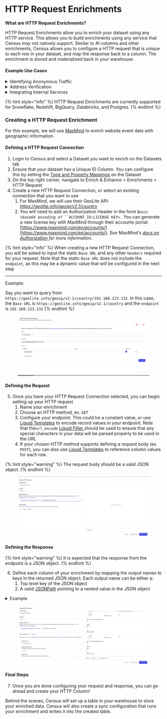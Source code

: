 # HTTP Request Enrichments

**What are HTTP Request Enrichments?**&#x20;

HTTP Request Enrichments allow you to enrich your dataset using any HTTP service. This allows you to build enrichments using any service that Census may not natively support. Similar to AI columns and other enrichments, Census allows you to configure a HTTP request that is unique to each row in your dataset, and map the response back to a column. The enrichment is stored and materialized back in your warehouse.

#### Example Use Cases

<details>

<summary>Identifying Anonymous Traffic</summary>

Generating insights from anonymous usage is one of the most common requests a data team will receive from marketing. Connect to a service like [MaxMind](https://www.maxmind.com/en/geoip-api-web-services) which takes browser event information such as IP address and provides geographic information so you can determine where in the world traffic is coming from.

</details>

<details>

<summary>Address Verification</summary>

Using invalid data to run campaigns is like lighting money on fire. Taking the time to verify that addresses, both email and physical, are valid _before_ running campaigns can save a lot of money and increase ROAS as a result. Doing that _once_ in your source of truth is the most efficient approach. Now any of your downstream deduping (ER benefits here!), segments, campaigns, and syncs to destination services can rely on having the most accurate and standardized address verification. Even the [US Postal Service offers an API](https://developer.usps.com/apis) for this.

</details>

<details>

<summary>Integrating Internal Services</summary>

HTTP Enrichment isn't limited to working with public data provider companies. You can enrich from any JSON API endpoint, which means you can also use private APIs your company already offers. For companies with existing APIs to support their existing apps or microservice architecture, you can now easily integrate API data into your data warehouse ondemand without relying on a separate ETL process. Use this to connect to an internal API that returns live inventory availability or connect to your proprietary recommendation algorithm to connect product recommendations for retention campaigns.

</details>

{% hint style="info" %}
HTTP Request Enrichments are currently supported for Snowflake, Redshift, BigQuery, Databricks, and Postgres.
{% endhint %}

### Creating a HTTP Request Enrichment

For this example, we will use [MaxMind](https://www.maxmind.com/en/geoip-api-web-services) to enrich website event data with geographic information.&#x20;

#### Defining a HTTP Request Connection

1. Login to Census and select a Dataset you want to enrich on the Datasets tab
2. Ensure that your dataset has a Unique ID Column. You can configure this by setting the [Type and Property Mappings](../core-concepts/core-concepts-1.md) on the Dataset
3. On the top right corner, navigate to Enrich & Enhance > Enrichments > HTTP Request
4. Create a new HTTP Request Connection, or select an existing connection that you want to use
   1. For MaxMind, we will use their GeoLite API: _https://geolite.info/geoip/v2.1/country_
   2. You will need to add an Authorization Header in the form `Basic <`_`base64 encoding of`_` ``ACCOUNT_ID:LICENSE KEY>.` You can generate a new license key with MaxMind through their accounts portal: [https://www.maxmind.com/en/accounts/](https://www.maxmind.com/en/accounts/). _See MaxMind's_ [_docs on Authorization_](https://dev.maxmind.com/geoip/docs/web-services/requests/#authorization-and-security) _for more information._

{% hint style="info" %}
When creating a new HTTP Request Connection, you will be asked to input the static `Base URL`  and any other `Headers` required for your request. Note that  the static `Base URL` does not include the `endpoint`, as this may be a dynamic value that will be configured in the next step

***

Example:

Say you want to query from `https://geolite.info/geoip/v2.1/country/192.168.123.132`. In this case, the `Base URL` is `https://geolite.info/geoip/v2.1/country` and the `endpoint` is `192.168.123.132`&#x20;
{% endhint %}

<figure><img src="../../.gitbook/assets/image (4).png" alt=""><figcaption></figcaption></figure>

#### Defining the Request

5. Once you have your HTTP Request Connection selected, you can begin setting up your HTTP request&#x20;
   1. Name your enrichment
   2. Choose an HTTP method, ex. `GET`&#x20;
   3. Configure your endpoint. This could be a constant value, or use [Liquid Templates](../../basics/core-concept/liquid-templates.md) to encode record values in your endpoint. Note that the`url_encode` [Liquid Filter ](https://shopify.github.io/liquid/filters/url_encode/)should be used to ensure that any special characters in your data will be parsed properly to be used in the URL
   4. If your chosen HTTP method supports defining a request body (ex. `POST`), you can also use [Liquid Templates](../../basics/core-concept/liquid-templates.md) to reference column values for each row.&#x20;

{% hint style="warning" %}
The request body should be a valid JSON object.
{% endhint %}

<figure><img src="../../.gitbook/assets/image (7).png" alt=""><figcaption></figcaption></figure>

#### Defining the Response

{% hint style="warning" %}
It is expected that the response from the endpoint is a JSON object.
{% endhint %}

6. Define each column of your enrichment by mapping the output names to keys in the returned JSON object. Each output name can be either a:
   1. Top level key of the JSON object
   2. A valid [JSONPath](https://en.wikipedia.org/wiki/JSONPath) pointing to a nested value in the JSON object

<details>

<summary>Example</summary>

Let's say the you had an endpoint `https://somewebsite.com/x` returns the following example response:

```
{
    "lang": "EN",
    "country": {
        "iso_code": "US",
    }
}
```

Then here are the values you would get back for each out output name:

* Output name: `lang`
* Returned data type: `String`
* Returned value: `EN`

- Output name: `country`
- Returned data type: `JSON String`
- Returned value: `{"iso_code":"US"}`

* Output name: `country.iso_code` (using JSONPath syntax)
* Returned data type: `String`
* Returned value: `US`

</details>

<figure><img src="../../.gitbook/assets/image (10).png" alt=""><figcaption></figcaption></figure>

#### Final Steps

7. Once you are done configuring your request and response, you can go ahead and create your HTTP Column!

Behind the scenes, Census will set up a table in your warehouse to store your enriched data. Census will also create a sync configuration that runs your enrichment and writes it into the created table. &#x20;

